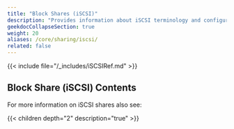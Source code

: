 ```yaml
---
title: "Block Shares (iSCSI)"
description: "Provides information about iSCSI terminology and configuration for TrueNAS CORE."
geekdocCollapseSection: true
weight: 20
aliases: /core/sharing/iscsi/
related: false
---
```


{{< include file="/_includes/iSCSIRef.md" >}}

## Block Share (iSCSI) Contents
For more information on iSCSI shares also see:

{{< children depth="2" description="true" >}}
